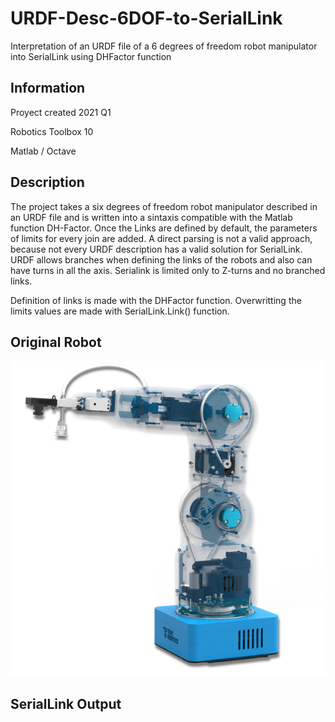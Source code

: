 # URDF-Desc-6DOF-to-SerialLink
Interpretation  of an URDF file of a 6 degrees of freedom robot manipulator into SerialLink using DHFactor function

## Information
Proyect created 2021 Q1

Robotics Toolbox 10

Matlab / Octave


## Description
The project takes a six degrees of freedom robot manipulator described in an URDF file and is written into a sintaxis compatible with the Matlab function DH-Factor.
Once the Links are defined by default, the parameters of limits for every join are added.
A direct parsing is not a valid approach, because not every URDF description has a valid solution for SerialLink. URDF allows branches when defining the links of the robots and also can have turns in all the axis. Serialink is limited only to Z-turns and no branched links.

Definition of links is made with the DHFactor function.
Overwritting the limits values are made with SerialLink.Link() function.

## Original Robot

![Gauss robot in real life](https://github.com/patchdev/URDF-Desc-6DOF-to-SerialLink/blob/main/img/gauss_image_design.png?raw=true)

## SerialLink Output
